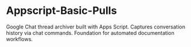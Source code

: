 # Appscript-Basic-Pulls
Google Chat thread archiver built with Apps Script. Captures conversation history via chat commands. Foundation for automated documentation workflows.
